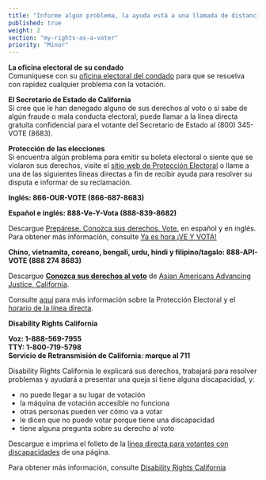 ```yaml
---
title: "Informe algún problema, la ayuda está a una llamada de distancia"
published: true
weight: 2
section: "my-rights-as-a-voter"
priority: "Minor"
---
```


**La oficina electoral de su condado**  
Comuníquese con su [oficina electoral del condado](#section-election-office-contact) para que se resuelva con rapidez cualquier problema con la votación. 

**El Secretario de Estado de California**  
Si cree que le han denegado alguno de sus derechos al voto o si sabe de algún fraude o mala conducta electoral, puede llamar a la línea directa gratuita confidencial para el votante del Secretario de Estado al (800) 345-VOTE (8683). 

**Protección de las elecciones**  
Si encuentra algún problema para emitir su boleta electoral o siente que se violaron sus derechos, visite el [sitio web de Protección Electoral](http://veyvota.yaeshora.info/) o llame a una de las siguientes líneas directas a fin de recibir ayuda para resolver su disputa e informar de su reclamación. 

**Inglés: 866-OUR-VOTE (866-687-8683)**  

**Español e inglés: 888-Ve-Y-Vota (888-839-8682)**  

Descargue [Prepárese. Conozca sus derechos. Vote.](https://drive.google.com/file/d/0B0h2E_kd8S-LOU1Sd3gwajRKVHo1X1g1WjFGdWwxWkJ1cmY0/view?usp=sharing) en español y en inglés. Para obtener más información, consulte [Ya es hora ¡VE Y VOTA!](http://veyvota.yaeshora.info/state?id=0005)  

**Chino, vietnamita, coreano, bengalí, urdu, hindi y filipino/tagalo: 888-API-VOTE (888 274 8683)**  

Descargue **[Conozca sus derechos al voto](https://www.advancingjustice-aajc.org/node/37)** de [Asian Americans Advancing Justice, California](http://www.advancingjustice-alc.org/know-your-voting-rights/). 

Consulte [aquí](http://www.866ourvote.org/) para más información sobre la Protección Electoral y el [horario de la línea directa](http://866ourvote.org/resources/#1524683963356-e1e39d95-b751). 

**Disability Rights California**  

**Voz: 1-888-569-7955  
TTY: 1-800-719-5798  
Servicio de Retransmisión de California: marque al 711**  

Disability Rights California le explicará sus derechos, trabajará para resolver problemas y ayudará a presentar una queja si tiene alguna discapacidad, y:  
- no puede llegar a su lugar de votación  
- la máquina de votación accesible no funciona  
- otras personas pueden ver cómo va a votar  
- le dicen que no puede votar porque tiene una discapacidad  
- tiene alguna pregunta sobre su derecho al voto  

Descargue e imprima el folleto de la [línea directa para votantes con discapacidades](https://www.disabilityrightsca.org/post/voting-videos-and-resources) de una página.

Para obtener más información, consulte [Disability Rights California](http://www.disabilityrightsca.org/pubs/PublicationsVoting.htm)
